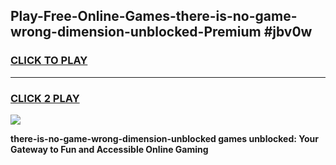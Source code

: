
## Play-Free-Online-Games-there-is-no-game-wrong-dimension-unblocked-Premium #jbv0w
<h3>
<a href="https://premium.freeplayer.one?title=there-is-no-game-wrong-dimension-unblocked&ref=8M">CLICK TO PLAY</a></h3>
<hr>

<h3>
<a href="https://premium.freeplayer.one?title=there-is-no-game-wrong-dimension-unblocked&ref=8M">CLICK 2 PLAY</a>
  
</h3>

<a href="https://premium.freeplayer.one?title=there-is-no-game-wrong-dimension-unblocked&ref=8M"><img src="https://clearcache.store/games.png"></a>


**there-is-no-game-wrong-dimension-unblocked games unblocked: Your Gateway to Fun and Accessible Online Gaming**

